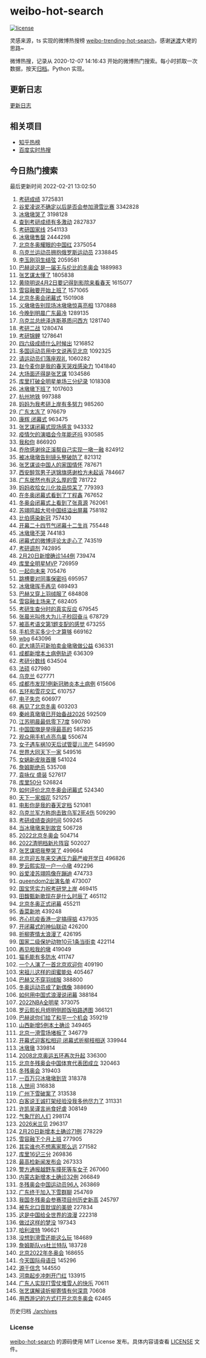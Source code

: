 # weibo-hot-search

[![license](https://img.shields.io/github/license/Arrackisarookie/weibo-hot-search)](https://github.com/Arrackisarookie/weibo-hot-search/blob/master/LICENSE)

灵感来源，ts 实现的微博热搜榜 [weibo-trending-hot-search](https://github.com/justjavac/weibo-trending-hot-search)，感谢[迷渡](https://github.com/justjavac)大佬的思路~

微博热搜，记录从 2020-12-07 14:16:43 开始的微博热门搜索。每小时抓取一次数据，按天[归档](./archives)。Python 实现。

## 更新日志
[更新日志](./UPDATE.md)

## 相关项目
+ [知乎热榜](https://github.com/Arrackisarookie/zhihu-top-search)
+ [百度实时热搜](https://github.com/Arrackisarookie/baidu-hot-search)

## 今日热门搜索

<!-- Rank Begin -->

最后更新时间 2022-02-21 13:02:50

1. [考研成绩](https://s.weibo.com/weibo?q=%E8%80%83%E7%A0%94%E6%88%90%E7%BB%A9&Refer=top) 3725831
1. [谷爱凌说不确定以后是否会参加滑雪比赛](https://s.weibo.com/weibo?q=%23%E8%B0%B7%E7%88%B1%E5%87%8C%E8%AF%B4%E4%B8%8D%E7%A1%AE%E5%AE%9A%E4%BB%A5%E5%90%8E%E6%98%AF%E5%90%A6%E4%BC%9A%E5%8F%82%E5%8A%A0%E6%BB%91%E9%9B%AA%E6%AF%94%E8%B5%9B%23&Refer=top) 3342828
1. [冰墩墩哭了](https://s.weibo.com/weibo?q=%23%E5%86%B0%E5%A2%A9%E5%A2%A9%E5%93%AD%E4%BA%86%23&Refer=top) 3198128
1. [查到考研成绩有多激动](https://s.weibo.com/weibo?q=%23%E6%9F%A5%E5%88%B0%E8%80%83%E7%A0%94%E6%88%90%E7%BB%A9%E6%9C%89%E5%A4%9A%E6%BF%80%E5%8A%A8%23&Refer=top) 2827837
1. [考研国家线](https://s.weibo.com/weibo?q=%23%E8%80%83%E7%A0%94%E5%9B%BD%E5%AE%B6%E7%BA%BF%23&Refer=top) 2541133
1. [冰墩墩售罄](https://s.weibo.com/weibo?q=%23%E5%86%B0%E5%A2%A9%E5%A2%A9%E5%94%AE%E7%BD%84%23&Refer=top) 2444298
1. [北京冬奥耀眼的中国红](https://s.weibo.com/weibo?q=%23%E5%8C%97%E4%BA%AC%E5%86%AC%E5%A5%A5%E8%80%80%E7%9C%BC%E7%9A%84%E4%B8%AD%E5%9B%BD%E7%BA%A2%23&Refer=top) 2375054
1. [乌克兰运动员拥抱俄罗斯运动员](https://s.weibo.com/weibo?q=%E4%B9%8C%E5%85%8B%E5%85%B0%E8%BF%90%E5%8A%A8%E5%91%98%E6%8B%A5%E6%8A%B1%E4%BF%84%E7%BD%97%E6%96%AF%E8%BF%90%E5%8A%A8%E5%91%98&Refer=top) 2338845
1. [李玉刚羽生结弦](https://s.weibo.com/weibo?q=%23%E6%9D%8E%E7%8E%89%E5%88%9A%E7%BE%BD%E7%94%9F%E7%BB%93%E5%BC%A6%23&Refer=top) 2059581
1. [巴赫说这是一届无与伦比的冬奥会](https://s.weibo.com/weibo?q=%23%E5%B7%B4%E8%B5%AB%E8%AF%B4%E8%BF%99%E6%98%AF%E4%B8%80%E5%B1%8A%E6%97%A0%E4%B8%8E%E4%BC%A6%E6%AF%94%E7%9A%84%E5%86%AC%E5%A5%A5%E4%BC%9A%23&Refer=top) 1889983
1. [张艺谋太懂了](https://s.weibo.com/weibo?q=%23%E5%BC%A0%E8%89%BA%E8%B0%8B%E5%A4%AA%E6%87%82%E4%BA%86%23&Refer=top) 1805838
1. [黄晓明说4月2日要记得到影院来看春天](https://s.weibo.com/weibo?q=%23%E9%BB%84%E6%99%93%E6%98%8E%E8%AF%B44%E6%9C%882%E6%97%A5%E8%A6%81%E8%AE%B0%E5%BE%97%E5%88%B0%E5%BD%B1%E9%99%A2%E6%9D%A5%E7%9C%8B%E6%98%A5%E5%A4%A9%23&Refer=top) 1615077
1. [雪容融要开始上班了](https://s.weibo.com/weibo?q=%23%E9%9B%AA%E5%AE%B9%E8%9E%8D%E8%A6%81%E5%BC%80%E5%A7%8B%E4%B8%8A%E7%8F%AD%E4%BA%86%23&Refer=top) 1571065
1. [北京冬奥会闭幕式](https://s.weibo.com/weibo?q=%23%E5%8C%97%E4%BA%AC%E5%86%AC%E5%A5%A5%E4%BC%9A%E9%97%AD%E5%B9%95%E5%BC%8F%23&Refer=top) 1501908
1. [义墩墩告别现场冰墩墩惊喜亮相](https://s.weibo.com/weibo?q=%E4%B9%89%E5%A2%A9%E5%A2%A9%E5%91%8A%E5%88%AB%E7%8E%B0%E5%9C%BA%E5%86%B0%E5%A2%A9%E5%A2%A9%E6%83%8A%E5%96%9C%E4%BA%AE%E7%9B%B8&Refer=top) 1370888
1. [今晚到明晨广东最冷](https://s.weibo.com/weibo?q=%23%E4%BB%8A%E6%99%9A%E5%88%B0%E6%98%8E%E6%99%A8%E5%B9%BF%E4%B8%9C%E6%9C%80%E5%86%B7%23&Refer=top) 1289135
1. [乌克兰总统泽连斯基质问西方](https://s.weibo.com/weibo?q=%23%E4%B9%8C%E5%85%8B%E5%85%B0%E6%80%BB%E7%BB%9F%E6%B3%BD%E8%BF%9E%E6%96%AF%E5%9F%BA%E8%B4%A8%E9%97%AE%E8%A5%BF%E6%96%B9%23&Refer=top) 1281740
1. [考研二战](https://s.weibo.com/weibo?q=%E8%80%83%E7%A0%94%E4%BA%8C%E6%88%98&Refer=top) 1280474
1. [考研锦鲤](https://s.weibo.com/weibo?q=%23%E8%80%83%E7%A0%94%E9%94%A6%E9%B2%A4%23&Refer=top) 1278641
1. [四六级成绩什么时候出](https://s.weibo.com/weibo?q=%23%E5%9B%9B%E5%85%AD%E7%BA%A7%E6%88%90%E7%BB%A9%E4%BB%80%E4%B9%88%E6%97%B6%E5%80%99%E5%87%BA%23&Refer=top) 1216852
1. [多国运动员用中文说再见北京](https://s.weibo.com/weibo?q=%23%E5%A4%9A%E5%9B%BD%E8%BF%90%E5%8A%A8%E5%91%98%E7%94%A8%E4%B8%AD%E6%96%87%E8%AF%B4%E5%86%8D%E8%A7%81%E5%8C%97%E4%BA%AC%23&Refer=top) 1092325
1. [请运动员们落座观礼](https://s.weibo.com/weibo?q=%23%E8%AF%B7%E8%BF%90%E5%8A%A8%E5%91%98%E4%BB%AC%E8%90%BD%E5%BA%A7%E8%A7%82%E7%A4%BC%23&Refer=top) 1060282
1. [赵今麦你是我的春天哭戏感染力](https://s.weibo.com/weibo?q=%23%E8%B5%B5%E4%BB%8A%E9%BA%A6%E4%BD%A0%E6%98%AF%E6%88%91%E7%9A%84%E6%98%A5%E5%A4%A9%E5%93%AD%E6%88%8F%E6%84%9F%E6%9F%93%E5%8A%9B%23&Refer=top) 1041840
1. [大场面还得是张艺谋](https://s.weibo.com/weibo?q=%23%E5%A4%A7%E5%9C%BA%E9%9D%A2%E8%BF%98%E5%BE%97%E6%98%AF%E5%BC%A0%E8%89%BA%E8%B0%8B%23&Refer=top) 1034586
1. [库里打破全明星单场三分纪录](https://s.weibo.com/weibo?q=%23%E5%BA%93%E9%87%8C%E6%89%93%E7%A0%B4%E5%85%A8%E6%98%8E%E6%98%9F%E5%8D%95%E5%9C%BA%E4%B8%89%E5%88%86%E7%BA%AA%E5%BD%95%23&Refer=top) 1018308
1. [冰墩墩下班了](https://s.weibo.com/weibo?q=%23%E5%86%B0%E5%A2%A9%E5%A2%A9%E4%B8%8B%E7%8F%AD%E4%BA%86%23&Refer=top) 1017603
1. [杭州地铁](https://s.weibo.com/weibo?q=%E6%9D%AD%E5%B7%9E%E5%9C%B0%E9%93%81&Refer=top) 997388
1. [妈妈为我考研上岸有多努力](https://s.weibo.com/weibo?q=%23%E5%A6%88%E5%A6%88%E4%B8%BA%E6%88%91%E8%80%83%E7%A0%94%E4%B8%8A%E5%B2%B8%E6%9C%89%E5%A4%9A%E5%8A%AA%E5%8A%9B%23&Refer=top) 985260
1. [广东太冻了](https://s.weibo.com/weibo?q=%23%E5%B9%BF%E4%B8%9C%E5%A4%AA%E5%86%BB%E4%BA%86%23&Refer=top) 976679
1. [康辉 闭幕式](https://s.weibo.com/weibo?q=%E5%BA%B7%E8%BE%89%20%E9%97%AD%E5%B9%95%E5%BC%8F&Refer=top) 963475
1. [张艺谋闭幕式现场感言](https://s.weibo.com/weibo?q=%23%E5%BC%A0%E8%89%BA%E8%B0%8B%E9%97%AD%E5%B9%95%E5%BC%8F%E7%8E%B0%E5%9C%BA%E6%84%9F%E8%A8%80%23&Refer=top) 943332
1. [疫情欠的演唱会今年能还吗](https://s.weibo.com/weibo?q=%23%E7%96%AB%E6%83%85%E6%AC%A0%E7%9A%84%E6%BC%94%E5%94%B1%E4%BC%9A%E4%BB%8A%E5%B9%B4%E8%83%BD%E8%BF%98%E5%90%97%23&Refer=top) 930585
1. [我和你](https://s.weibo.com/weibo?q=%E6%88%91%E5%92%8C%E4%BD%A0&Refer=top) 866920
1. [乔欣感谢徐正溪帮自己实现一墩一融](https://s.weibo.com/weibo?q=%23%E4%B9%94%E6%AC%A3%E6%84%9F%E8%B0%A2%E5%BE%90%E6%AD%A3%E6%BA%AA%E5%B8%AE%E8%87%AA%E5%B7%B1%E5%AE%9E%E7%8E%B0%E4%B8%80%E5%A2%A9%E4%B8%80%E8%9E%8D%23&Refer=top) 824912
1. [被冰墩墩告别镜头整破防了](https://s.weibo.com/weibo?q=%23%E8%A2%AB%E5%86%B0%E5%A2%A9%E5%A2%A9%E5%91%8A%E5%88%AB%E9%95%9C%E5%A4%B4%E6%95%B4%E7%A0%B4%E9%98%B2%E4%BA%86%23&Refer=top) 821312
1. [张艺谋谈中国人的家国情怀](https://s.weibo.com/weibo?q=%23%E5%BC%A0%E8%89%BA%E8%B0%8B%E8%B0%88%E4%B8%AD%E5%9B%BD%E4%BA%BA%E7%9A%84%E5%AE%B6%E5%9B%BD%E6%83%85%E6%80%80%23&Refer=top) 787671
1. [西安醉驾男子送锦旗感谢检方未起诉](https://s.weibo.com/weibo?q=%23%E8%A5%BF%E5%AE%89%E9%86%89%E9%A9%BE%E7%94%B7%E5%AD%90%E9%80%81%E9%94%A6%E6%97%97%E6%84%9F%E8%B0%A2%E6%A3%80%E6%96%B9%E6%9C%AA%E8%B5%B7%E8%AF%89%23&Refer=top) 784667
1. [广东居然也有这么厚的雪](https://s.weibo.com/weibo?q=%23%E5%B9%BF%E4%B8%9C%E5%B1%85%E7%84%B6%E4%B9%9F%E6%9C%89%E8%BF%99%E4%B9%88%E5%8E%9A%E7%9A%84%E9%9B%AA%23&Refer=top) 781722
1. [妈妈收拾女儿化妆品惊呆了](https://s.weibo.com/weibo?q=%23%E5%A6%88%E5%A6%88%E6%94%B6%E6%8B%BE%E5%A5%B3%E5%84%BF%E5%8C%96%E5%A6%86%E5%93%81%E6%83%8A%E5%91%86%E4%BA%86%23&Refer=top) 779393
1. [在冬奥闭幕式看到了丁程鑫](https://s.weibo.com/weibo?q=%23%E5%9C%A8%E5%86%AC%E5%A5%A5%E9%97%AD%E5%B9%95%E5%BC%8F%E7%9C%8B%E5%88%B0%E4%BA%86%E4%B8%81%E7%A8%8B%E9%91%AB%23&Refer=top) 767652
1. [冬奥会闭幕式上看到了张真源](https://s.weibo.com/weibo?q=%23%E5%86%AC%E5%A5%A5%E4%BC%9A%E9%97%AD%E5%B9%95%E5%BC%8F%E4%B8%8A%E7%9C%8B%E5%88%B0%E4%BA%86%E5%BC%A0%E7%9C%9F%E6%BA%90%23&Refer=top) 762061
1. [苏翊鸣超大号中国结溢出屏幕](https://s.weibo.com/weibo?q=%23%E8%8B%8F%E7%BF%8A%E9%B8%A3%E8%B6%85%E5%A4%A7%E5%8F%B7%E4%B8%AD%E5%9B%BD%E7%BB%93%E6%BA%A2%E5%87%BA%E5%B1%8F%E5%B9%95%23&Refer=top) 758182
1. [比伯感染新冠](https://s.weibo.com/weibo?q=%23%E6%AF%94%E4%BC%AF%E6%84%9F%E6%9F%93%E6%96%B0%E5%86%A0%23&Refer=top) 757430
1. [开幕二十四节气闭幕十二生肖](https://s.weibo.com/weibo?q=%23%E5%BC%80%E5%B9%95%E4%BA%8C%E5%8D%81%E5%9B%9B%E8%8A%82%E6%B0%94%E9%97%AD%E5%B9%95%E5%8D%81%E4%BA%8C%E7%94%9F%E8%82%96%23&Refer=top) 755448
1. [冰墩墩不哭](https://s.weibo.com/weibo?q=%23%E5%86%B0%E5%A2%A9%E5%A2%A9%E4%B8%8D%E5%93%AD%23&Refer=top) 744183
1. [闭幕式的微博评论太走心了](https://s.weibo.com/weibo?q=%23%E9%97%AD%E5%B9%95%E5%BC%8F%E7%9A%84%E5%BE%AE%E5%8D%9A%E8%AF%84%E8%AE%BA%E5%A4%AA%E8%B5%B0%E5%BF%83%E4%BA%86%23&Refer=top) 743519
1. [考研调剂](https://s.weibo.com/weibo?q=%E8%80%83%E7%A0%94%E8%B0%83%E5%89%82&Refer=top) 742895
1. [2月20日新增确诊144例](https://s.weibo.com/weibo?q=%232%E6%9C%8820%E6%97%A5%E6%96%B0%E5%A2%9E%E7%A1%AE%E8%AF%8A144%E4%BE%8B%23&Refer=top) 739474
1. [库里全明星MVP](https://s.weibo.com/weibo?q=%23%E5%BA%93%E9%87%8C%E5%85%A8%E6%98%8E%E6%98%9FMVP%23&Refer=top) 726959
1. [一起向未来](https://s.weibo.com/weibo?q=%23%E4%B8%80%E8%B5%B7%E5%90%91%E6%9C%AA%E6%9D%A5%23&Refer=top) 705476
1. [跳槽要对同事保密吗](https://s.weibo.com/weibo?q=%23%E8%B7%B3%E6%A7%BD%E8%A6%81%E5%AF%B9%E5%90%8C%E4%BA%8B%E4%BF%9D%E5%AF%86%E5%90%97%23&Refer=top) 695957
1. [冰墩墩挥手再见](https://s.weibo.com/weibo?q=%23%E5%86%B0%E5%A2%A9%E5%A2%A9%E6%8C%A5%E6%89%8B%E5%86%8D%E8%A7%81%23&Refer=top) 689493
1. [巴赫又穿上羽绒服了](https://s.weibo.com/weibo?q=%23%E5%B7%B4%E8%B5%AB%E5%8F%88%E7%A9%BF%E4%B8%8A%E7%BE%BD%E7%BB%92%E6%9C%8D%E4%BA%86%23&Refer=top) 684808
1. [雪容融主场来了](https://s.weibo.com/weibo?q=%23%E9%9B%AA%E5%AE%B9%E8%9E%8D%E4%B8%BB%E5%9C%BA%E6%9D%A5%E4%BA%86%23&Refer=top) 682405
1. [考研生查分时的真实反应](https://s.weibo.com/weibo?q=%23%E8%80%83%E7%A0%94%E7%94%9F%E6%9F%A5%E5%88%86%E6%97%B6%E7%9A%84%E7%9C%9F%E5%AE%9E%E5%8F%8D%E5%BA%94%23&Refer=top) 679545
1. [张晨光叫佟大为儿子秒回奋斗](https://s.weibo.com/weibo?q=%23%E5%BC%A0%E6%99%A8%E5%85%89%E5%8F%AB%E4%BD%9F%E5%A4%A7%E4%B8%BA%E5%84%BF%E5%AD%90%E7%A7%92%E5%9B%9E%E5%A5%8B%E6%96%97%23&Refer=top) 678729
1. [被高考语文第1题支配的感觉](https://s.weibo.com/weibo?q=%23%E8%A2%AB%E9%AB%98%E8%80%83%E8%AF%AD%E6%96%87%E7%AC%AC1%E9%A2%98%E6%94%AF%E9%85%8D%E7%9A%84%E6%84%9F%E8%A7%89%23&Refer=top) 673255
1. [手机壳买多少个才算够](https://s.weibo.com/weibo?q=%23%E6%89%8B%E6%9C%BA%E5%A3%B3%E4%B9%B0%E5%A4%9A%E5%B0%91%E4%B8%AA%E6%89%8D%E7%AE%97%E5%A4%9F%23&Refer=top) 669162
1. [wbg](https://s.weibo.com/weibo?q=wbg&Refer=top) 643096
1. [武大靖范可新拍卖金墩墩做公益](https://s.weibo.com/weibo?q=%23%E6%AD%A6%E5%A4%A7%E9%9D%96%E8%8C%83%E5%8F%AF%E6%96%B0%E6%8B%8D%E5%8D%96%E9%87%91%E5%A2%A9%E5%A2%A9%E5%81%9A%E5%85%AC%E7%9B%8A%23&Refer=top) 636331
1. [成都新增本土病例轨迹](https://s.weibo.com/weibo?q=%23%E6%88%90%E9%83%BD%E6%96%B0%E5%A2%9E%E6%9C%AC%E5%9C%9F%E7%97%85%E4%BE%8B%E8%BD%A8%E8%BF%B9%23&Refer=top) 636309
1. [考研分数线](https://s.weibo.com/weibo?q=%E8%80%83%E7%A0%94%E5%88%86%E6%95%B0%E7%BA%BF&Refer=top) 634504
1. [法硕](https://s.weibo.com/weibo?q=%E6%B3%95%E7%A1%95&Refer=top) 627980
1. [乌克兰](https://s.weibo.com/weibo?q=%E4%B9%8C%E5%85%8B%E5%85%B0&Refer=top) 627771
1. [成都市发现1例新冠肺炎本土病例](https://s.weibo.com/weibo?q=%23%E6%88%90%E9%83%BD%E5%B8%82%E5%8F%91%E7%8E%B01%E4%BE%8B%E6%96%B0%E5%86%A0%E8%82%BA%E7%82%8E%E6%9C%AC%E5%9C%9F%E7%97%85%E4%BE%8B%23&Refer=top) 615606
1. [五环和雪花交汇](https://s.weibo.com/weibo?q=%23%E4%BA%94%E7%8E%AF%E5%92%8C%E9%9B%AA%E8%8A%B1%E4%BA%A4%E6%B1%87%23&Refer=top) 610757
1. [电子失恋](https://s.weibo.com/weibo?q=%23%E7%94%B5%E5%AD%90%E5%A4%B1%E6%81%8B%23&Refer=top) 606977
1. [再见了北京冬奥](https://s.weibo.com/weibo?q=%23%E5%86%8D%E8%A7%81%E4%BA%86%E5%8C%97%E4%BA%AC%E5%86%AC%E5%A5%A5%23&Refer=top) 603203
1. [秦岭真墩墩已开始备战2026](https://s.weibo.com/weibo?q=%23%E7%A7%A6%E5%B2%AD%E7%9C%9F%E5%A2%A9%E5%A2%A9%E5%B7%B2%E5%BC%80%E5%A7%8B%E5%A4%87%E6%88%982026%23&Refer=top) 592509
1. [江苏明晨最低零下7度](https://s.weibo.com/weibo?q=%23%E6%B1%9F%E8%8B%8F%E6%98%8E%E6%99%A8%E6%9C%80%E4%BD%8E%E9%9B%B6%E4%B8%8B7%E5%BA%A6%23&Refer=top) 590780
1. [中国国旗是举得最高的](https://s.weibo.com/weibo?q=%23%E4%B8%AD%E5%9B%BD%E5%9B%BD%E6%97%97%E6%98%AF%E4%B8%BE%E5%BE%97%E6%9C%80%E9%AB%98%E7%9A%84%23&Refer=top) 585235
1. [观众用手机点亮鸟巢](https://s.weibo.com/weibo?q=%23%E8%A7%82%E4%BC%97%E7%94%A8%E6%89%8B%E6%9C%BA%E7%82%B9%E4%BA%AE%E9%B8%9F%E5%B7%A2%23&Refer=top) 550674
1. [女子遇车祸10天后试管婴儿流产](https://s.weibo.com/weibo?q=%23%E5%A5%B3%E5%AD%90%E9%81%87%E8%BD%A6%E7%A5%B810%E5%A4%A9%E5%90%8E%E8%AF%95%E7%AE%A1%E5%A9%B4%E5%84%BF%E6%B5%81%E4%BA%A7%23&Refer=top) 549590
1. [世界大同天下一家](https://s.weibo.com/weibo?q=%23%E4%B8%96%E7%95%8C%E5%A4%A7%E5%90%8C%E5%A4%A9%E4%B8%8B%E4%B8%80%E5%AE%B6%23&Refer=top) 549516
1. [女娲新皮肤首曝](https://s.weibo.com/weibo?q=%23%E5%A5%B3%E5%A8%B2%E6%96%B0%E7%9A%AE%E8%82%A4%E9%A6%96%E6%9B%9D%23&Refer=top) 541024
1. [詹姆斯绝杀](https://s.weibo.com/weibo?q=%23%E8%A9%B9%E5%A7%86%E6%96%AF%E7%BB%9D%E6%9D%80%23&Refer=top) 535708
1. [袁咏仪 盛装](https://s.weibo.com/weibo?q=%E8%A2%81%E5%92%8F%E4%BB%AA%20%E7%9B%9B%E8%A3%85&Refer=top) 527617
1. [库里50分](https://s.weibo.com/weibo?q=%23%E5%BA%93%E9%87%8C50%E5%88%86%23&Refer=top) 526824
1. [如何评价北京冬奥会闭幕式](https://s.weibo.com/weibo?q=%23%E5%A6%82%E4%BD%95%E8%AF%84%E4%BB%B7%E5%8C%97%E4%BA%AC%E5%86%AC%E5%A5%A5%E4%BC%9A%E9%97%AD%E5%B9%95%E5%BC%8F%23&Refer=top) 524340
1. [天下一家烟花](https://s.weibo.com/weibo?q=%23%E5%A4%A9%E4%B8%8B%E4%B8%80%E5%AE%B6%E7%83%9F%E8%8A%B1%23&Refer=top) 521257
1. [电影你是我的春天定档](https://s.weibo.com/weibo?q=%23%E7%94%B5%E5%BD%B1%E4%BD%A0%E6%98%AF%E6%88%91%E7%9A%84%E6%98%A5%E5%A4%A9%E5%AE%9A%E6%A1%A3%23&Refer=top) 521081
1. [乌克兰军方称炮击致乌军2死4伤](https://s.weibo.com/weibo?q=%23%E4%B9%8C%E5%85%8B%E5%85%B0%E5%86%9B%E6%96%B9%E7%A7%B0%E7%82%AE%E5%87%BB%E8%87%B4%E4%B9%8C%E5%86%9B2%E6%AD%BB4%E4%BC%A4%23&Refer=top) 509290
1. [考研成绩查询时间](https://s.weibo.com/weibo?q=%E8%80%83%E7%A0%94%E6%88%90%E7%BB%A9%E6%9F%A5%E8%AF%A2%E6%97%B6%E9%97%B4&Refer=top) 509245
1. [当冰墩墩来到故宫](https://s.weibo.com/weibo?q=%23%E5%BD%93%E5%86%B0%E5%A2%A9%E5%A2%A9%E6%9D%A5%E5%88%B0%E6%95%85%E5%AE%AB%23&Refer=top) 506728
1. [2022北京冬奥会](https://s.weibo.com/weibo?q=%232022%E5%8C%97%E4%BA%AC%E5%86%AC%E5%A5%A5%E4%BC%9A%23&Refer=top) 504714
1. [2022清明档新片阵容](https://s.weibo.com/weibo?q=%232022%E6%B8%85%E6%98%8E%E6%A1%A3%E6%96%B0%E7%89%87%E9%98%B5%E5%AE%B9%23&Refer=top) 502027
1. [张艺谋把我整哭了](https://s.weibo.com/weibo?q=%23%E5%BC%A0%E8%89%BA%E8%B0%8B%E6%8A%8A%E6%88%91%E6%95%B4%E5%93%AD%E4%BA%86%23&Refer=top) 499664
1. [北京迎五年来交通压力最严峻开学日](https://s.weibo.com/weibo?q=%23%E5%8C%97%E4%BA%AC%E8%BF%8E%E4%BA%94%E5%B9%B4%E6%9D%A5%E4%BA%A4%E9%80%9A%E5%8E%8B%E5%8A%9B%E6%9C%80%E4%B8%A5%E5%B3%BB%E5%BC%80%E5%AD%A6%E6%97%A5%23&Refer=top) 496826
1. [罗云熙实现一户一小墩](https://s.weibo.com/weibo?q=%23%E7%BD%97%E4%BA%91%E7%86%99%E5%AE%9E%E7%8E%B0%E4%B8%80%E6%88%B7%E4%B8%80%E5%B0%8F%E5%A2%A9%23&Refer=top) 492296
1. [谷爱凌苏翊鸣像在蹦迪](https://s.weibo.com/weibo?q=%23%E8%B0%B7%E7%88%B1%E5%87%8C%E8%8B%8F%E7%BF%8A%E9%B8%A3%E5%83%8F%E5%9C%A8%E8%B9%A6%E8%BF%AA%23&Refer=top) 474733
1. [queendom2出演名单](https://s.weibo.com/weibo?q=%23queendom2%E5%87%BA%E6%BC%94%E5%90%8D%E5%8D%95%23&Refer=top) 473007
1. [国宝凭实力祝考研党上岸](https://s.weibo.com/weibo?q=%23%E5%9B%BD%E5%AE%9D%E5%87%AD%E5%AE%9E%E5%8A%9B%E7%A5%9D%E8%80%83%E7%A0%94%E5%85%9A%E4%B8%8A%E5%B2%B8%23&Refer=top) 469415
1. [田馥甄新歌现在是什么时辰了](https://s.weibo.com/weibo?q=%23%E7%94%B0%E9%A6%A5%E7%94%84%E6%96%B0%E6%AD%8C%E7%8E%B0%E5%9C%A8%E6%98%AF%E4%BB%80%E4%B9%88%E6%97%B6%E8%BE%B0%E4%BA%86%23&Refer=top) 465112
1. [北京冬奥正式闭幕](https://s.weibo.com/weibo?q=%23%E5%8C%97%E4%BA%AC%E5%86%AC%E5%A5%A5%E6%AD%A3%E5%BC%8F%E9%97%AD%E5%B9%95%23&Refer=top) 455211
1. [香菜新地](https://s.weibo.com/weibo?q=%E9%A6%99%E8%8F%9C%E6%96%B0%E5%9C%B0&Refer=top) 439248
1. [齐心抗疫香港一定搞得掂](https://s.weibo.com/weibo?q=%23%E9%BD%90%E5%BF%83%E6%8A%97%E7%96%AB%E9%A6%99%E6%B8%AF%E4%B8%80%E5%AE%9A%E6%90%9E%E5%BE%97%E6%8E%82%23&Refer=top) 437935
1. [开闭幕式的神仙联动](https://s.weibo.com/weibo?q=%23%E5%BC%80%E9%97%AD%E5%B9%95%E5%BC%8F%E7%9A%84%E7%A5%9E%E4%BB%99%E8%81%94%E5%8A%A8%23&Refer=top) 426200
1. [折柳寄情太浪漫了](https://s.weibo.com/weibo?q=%23%E6%8A%98%E6%9F%B3%E5%AF%84%E6%83%85%E5%A4%AA%E6%B5%AA%E6%BC%AB%E4%BA%86%23&Refer=top) 426195
1. [国家二级保护动物10元1条当街卖](https://s.weibo.com/weibo?q=%23%E5%9B%BD%E5%AE%B6%E4%BA%8C%E7%BA%A7%E4%BF%9D%E6%8A%A4%E5%8A%A8%E7%89%A910%E5%85%831%E6%9D%A1%E5%BD%93%E8%A1%97%E5%8D%96%23&Refer=top) 422114
1. [再见啦我的墩](https://s.weibo.com/weibo?q=%23%E5%86%8D%E8%A7%81%E5%95%A6%E6%88%91%E7%9A%84%E5%A2%A9%23&Refer=top) 419049
1. [猫毛能有多防水](https://s.weibo.com/weibo?q=%23%E7%8C%AB%E6%AF%9B%E8%83%BD%E6%9C%89%E5%A4%9A%E9%98%B2%E6%B0%B4%23&Refer=top) 411747
1. [一个人演了一首北京欢迎你](https://s.weibo.com/weibo?q=%23%E4%B8%80%E4%B8%AA%E4%BA%BA%E6%BC%94%E4%BA%86%E4%B8%80%E9%A6%96%E5%8C%97%E4%BA%AC%E6%AC%A2%E8%BF%8E%E4%BD%A0%23&Refer=top) 409190
1. [宋祖儿这样的闺蜜能处](https://s.weibo.com/weibo?q=%23%E5%AE%8B%E7%A5%96%E5%84%BF%E8%BF%99%E6%A0%B7%E7%9A%84%E9%97%BA%E8%9C%9C%E8%83%BD%E5%A4%84%23&Refer=top) 405467
1. [巴赫又不穿羽绒服](https://s.weibo.com/weibo?q=%23%E5%B7%B4%E8%B5%AB%E5%8F%88%E4%B8%8D%E7%A9%BF%E7%BE%BD%E7%BB%92%E6%9C%8D%23&Refer=top) 388800
1. [冬奥运动员成了新偶像](https://s.weibo.com/weibo?q=%23%E5%86%AC%E5%A5%A5%E8%BF%90%E5%8A%A8%E5%91%98%E6%88%90%E4%BA%86%E6%96%B0%E5%81%B6%E5%83%8F%23&Refer=top) 388690
1. [如何用中国式浪漫说闭幕](https://s.weibo.com/weibo?q=%23%E5%A6%82%E4%BD%95%E7%94%A8%E4%B8%AD%E5%9B%BD%E5%BC%8F%E6%B5%AA%E6%BC%AB%E8%AF%B4%E9%97%AD%E5%B9%95%23&Refer=top) 388184
1. [2022NBA全明星](https://s.weibo.com/weibo?q=%232022NBA%E5%85%A8%E6%98%8E%E6%98%9F%23&Refer=top) 373075
1. [罗云熙长月烬明侧颜饭拍路透图](https://s.weibo.com/weibo?q=%23%E7%BD%97%E4%BA%91%E7%86%99%E9%95%BF%E6%9C%88%E7%83%AC%E6%98%8E%E4%BE%A7%E9%A2%9C%E9%A5%AD%E6%8B%8D%E8%B7%AF%E9%80%8F%E5%9B%BE%23&Refer=top) 366121
1. [巴赫说你们给了和平一个机会](https://s.weibo.com/weibo?q=%23%E5%B7%B4%E8%B5%AB%E8%AF%B4%E4%BD%A0%E4%BB%AC%E7%BB%99%E4%BA%86%E5%92%8C%E5%B9%B3%E4%B8%80%E4%B8%AA%E6%9C%BA%E4%BC%9A%23&Refer=top) 359219
1. [山西新增5例本土确诊](https://s.weibo.com/weibo?q=%23%E5%B1%B1%E8%A5%BF%E6%96%B0%E5%A2%9E5%E4%BE%8B%E6%9C%AC%E5%9C%9F%E7%A1%AE%E8%AF%8A%23&Refer=top) 349465
1. [北京一滑雪场堵板了](https://s.weibo.com/weibo?q=%23%E5%8C%97%E4%BA%AC%E4%B8%80%E6%BB%91%E9%9B%AA%E5%9C%BA%E5%A0%B5%E6%9D%BF%E4%BA%86%23&Refer=top) 346779
1. [开幕式迎客松相迎 闭幕式折柳枝相送](https://s.weibo.com/weibo?q=%E5%BC%80%E5%B9%95%E5%BC%8F%E8%BF%8E%E5%AE%A2%E6%9D%BE%E7%9B%B8%E8%BF%8E%20%E9%97%AD%E5%B9%95%E5%BC%8F%E6%8A%98%E6%9F%B3%E6%9E%9D%E7%9B%B8%E9%80%81&Refer=top) 339944
1. [冰墩墩](https://s.weibo.com/weibo?q=%23%E5%86%B0%E5%A2%A9%E5%A2%A9%23&Refer=top) 339814
1. [2008北京奥运五环再次升起](https://s.weibo.com/weibo?q=%232008%E5%8C%97%E4%BA%AC%E5%A5%A5%E8%BF%90%E4%BA%94%E7%8E%AF%E5%86%8D%E6%AC%A1%E5%8D%87%E8%B5%B7%23&Refer=top) 336300
1. [北京冬残奥会中国体育代表团成立](https://s.weibo.com/weibo?q=%23%E5%8C%97%E4%BA%AC%E5%86%AC%E6%AE%8B%E5%A5%A5%E4%BC%9A%E4%B8%AD%E5%9B%BD%E4%BD%93%E8%82%B2%E4%BB%A3%E8%A1%A8%E5%9B%A2%E6%88%90%E7%AB%8B%23&Refer=top) 320463
1. [冬残奥会](https://s.weibo.com/weibo?q=%E5%86%AC%E6%AE%8B%E5%A5%A5%E4%BC%9A&Refer=top) 319403
1. [一百万只冰墩墩到货](https://s.weibo.com/weibo?q=%23%E4%B8%80%E7%99%BE%E4%B8%87%E5%8F%AA%E5%86%B0%E5%A2%A9%E5%A2%A9%E5%88%B0%E8%B4%A7%23&Refer=top) 318378
1. [人世间](https://s.weibo.com/weibo?q=%E4%BA%BA%E4%B8%96%E9%97%B4&Refer=top) 316838
1. [广州下雪破案了](https://s.weibo.com/weibo?q=%23%E5%B9%BF%E5%B7%9E%E4%B8%8B%E9%9B%AA%E7%A0%B4%E6%A1%88%E4%BA%86%23&Refer=top) 313538
1. [白客说王诚打架经验没我多他尽力了](https://s.weibo.com/weibo?q=%23%E7%99%BD%E5%AE%A2%E8%AF%B4%E7%8E%8B%E8%AF%9A%E6%89%93%E6%9E%B6%E7%BB%8F%E9%AA%8C%E6%B2%A1%E6%88%91%E5%A4%9A%E4%BB%96%E5%B0%BD%E5%8A%9B%E4%BA%86%23&Refer=top) 311331
1. [许凯吴谨言尚食好虐](https://s.weibo.com/weibo?q=%23%E8%AE%B8%E5%87%AF%E5%90%B4%E8%B0%A8%E8%A8%80%E5%B0%9A%E9%A3%9F%E5%A5%BD%E8%99%90%23&Refer=top) 308149
1. [气象厅的人们](https://s.weibo.com/weibo?q=%E6%B0%94%E8%B1%A1%E5%8E%85%E7%9A%84%E4%BA%BA%E4%BB%AC&Refer=top) 298174
1. [2026米兰见](https://s.weibo.com/weibo?q=%232026%E7%B1%B3%E5%85%B0%E8%A7%81%23&Refer=top) 296317
1. [2月20日新增本土确诊71例](https://s.weibo.com/weibo?q=%232%E6%9C%8820%E6%97%A5%E6%96%B0%E5%A2%9E%E6%9C%AC%E5%9C%9F%E7%A1%AE%E8%AF%8A71%E4%BE%8B%23&Refer=top) 278229
1. [雪容融下个月上班](https://s.weibo.com/weibo?q=%23%E9%9B%AA%E5%AE%B9%E8%9E%8D%E4%B8%8B%E4%B8%AA%E6%9C%88%E4%B8%8A%E7%8F%AD%23&Refer=top) 277905
1. [其实谁也不想离家那么远](https://s.weibo.com/weibo?q=%23%E5%85%B6%E5%AE%9E%E8%B0%81%E4%B9%9F%E4%B8%8D%E6%83%B3%E7%A6%BB%E5%AE%B6%E9%82%A3%E4%B9%88%E8%BF%9C%23&Refer=top) 271582
1. [库里16记三分](https://s.weibo.com/weibo?q=%23%E5%BA%93%E9%87%8C16%E8%AE%B0%E4%B8%89%E5%88%86%23&Refer=top) 269836
1. [最高检新闻发布会](https://s.weibo.com/weibo?q=%23%E6%9C%80%E9%AB%98%E6%A3%80%E6%96%B0%E9%97%BB%E5%8F%91%E5%B8%83%E4%BC%9A%23&Refer=top) 267333
1. [警方通报越野车撞死等车女子](https://s.weibo.com/weibo?q=%23%E8%AD%A6%E6%96%B9%E9%80%9A%E6%8A%A5%E8%B6%8A%E9%87%8E%E8%BD%A6%E6%92%9E%E6%AD%BB%E7%AD%89%E8%BD%A6%E5%A5%B3%E5%AD%90%23&Refer=top) 267060
1. [内蒙古新增本土确诊32例](https://s.weibo.com/weibo?q=%23%E5%86%85%E8%92%99%E5%8F%A4%E6%96%B0%E5%A2%9E%E6%9C%AC%E5%9C%9F%E7%A1%AE%E8%AF%8A32%E4%BE%8B%23&Refer=top) 266849
1. [冬残奥会中国运动员96人](https://s.weibo.com/weibo?q=%23%E5%86%AC%E6%AE%8B%E5%A5%A5%E4%BC%9A%E4%B8%AD%E5%9B%BD%E8%BF%90%E5%8A%A8%E5%91%9896%E4%BA%BA%23&Refer=top) 263869
1. [广东终于加入下雪群聊](https://s.weibo.com/weibo?q=%23%E5%B9%BF%E4%B8%9C%E7%BB%88%E4%BA%8E%E5%8A%A0%E5%85%A5%E4%B8%8B%E9%9B%AA%E7%BE%A4%E8%81%8A%23&Refer=top) 254769
1. [我国冬残奥会参赛项目创历史新高](https://s.weibo.com/weibo?q=%23%E6%88%91%E5%9B%BD%E5%86%AC%E6%AE%8B%E5%A5%A5%E4%BC%9A%E5%8F%82%E8%B5%9B%E9%A1%B9%E7%9B%AE%E5%88%9B%E5%8E%86%E5%8F%B2%E6%96%B0%E9%AB%98%23&Refer=top) 245797
1. [被东北口音耽误的美貌](https://s.weibo.com/weibo?q=%23%E8%A2%AB%E4%B8%9C%E5%8C%97%E5%8F%A3%E9%9F%B3%E8%80%BD%E8%AF%AF%E7%9A%84%E7%BE%8E%E8%B2%8C%23&Refer=top) 227834
1. [这是中国给全世界的浪漫](https://s.weibo.com/weibo?q=%23%E8%BF%99%E6%98%AF%E4%B8%AD%E5%9B%BD%E7%BB%99%E5%85%A8%E4%B8%96%E7%95%8C%E7%9A%84%E6%B5%AA%E6%BC%AB%23&Refer=top) 222318
1. [做过这样的梦没](https://s.weibo.com/weibo?q=%23%E5%81%9A%E8%BF%87%E8%BF%99%E6%A0%B7%E7%9A%84%E6%A2%A6%E6%B2%A1%23&Refer=top) 197343
1. [哈利波特](https://s.weibo.com/weibo?q=%E5%93%88%E5%88%A9%E6%B3%A2%E7%89%B9&Refer=top) 196621
1. [没想到滑雪还能这么玩](https://s.weibo.com/weibo?q=%23%E6%B2%A1%E6%83%B3%E5%88%B0%E6%BB%91%E9%9B%AA%E8%BF%98%E8%83%BD%E8%BF%99%E4%B9%88%E7%8E%A9%23&Refer=top) 184689
1. [詹姆斯队vs杜兰特队](https://s.weibo.com/weibo?q=%23%E8%A9%B9%E5%A7%86%E6%96%AF%E9%98%9Fvs%E6%9D%9C%E5%85%B0%E7%89%B9%E9%98%9F%23&Refer=top) 183728
1. [北京2022年冬奥会](https://s.weibo.com/weibo?q=%23%E5%8C%97%E4%BA%AC2022%E5%B9%B4%E5%86%AC%E5%A5%A5%E4%BC%9A%23&Refer=top) 168655
1. [今天国际母语日](https://s.weibo.com/weibo?q=%23%E4%BB%8A%E5%A4%A9%E5%9B%BD%E9%99%85%E6%AF%8D%E8%AF%AD%E6%97%A5%23&Refer=top) 145296
1. [源于信念](https://s.weibo.com/weibo?q=%23%E6%BA%90%E4%BA%8E%E4%BF%A1%E5%BF%B5%23&Refer=top) 144550
1. [河南起步冲刺开门红](https://s.weibo.com/weibo?q=%23%E6%B2%B3%E5%8D%97%E8%B5%B7%E6%AD%A5%E5%86%B2%E5%88%BA%E5%BC%80%E9%97%A8%E7%BA%A2%23&Refer=top) 133915
1. [广东人实现打雪仗堆雪人的快乐](https://s.weibo.com/weibo?q=%23%E5%B9%BF%E4%B8%9C%E4%BA%BA%E5%AE%9E%E7%8E%B0%E6%89%93%E9%9B%AA%E4%BB%97%E5%A0%86%E9%9B%AA%E4%BA%BA%E7%9A%84%E5%BF%AB%E4%B9%90%23&Refer=top) 70611
1. [张艺谋解读折柳寄情有何深意](https://s.weibo.com/weibo?q=%23%E5%BC%A0%E8%89%BA%E8%B0%8B%E8%A7%A3%E8%AF%BB%E6%8A%98%E6%9F%B3%E5%AF%84%E6%83%85%E6%9C%89%E4%BD%95%E6%B7%B1%E6%84%8F%23&Refer=top) 70608
1. [用西游记的方式打开北京冬奥会](https://s.weibo.com/weibo?q=%23%E7%94%A8%E8%A5%BF%E6%B8%B8%E8%AE%B0%E7%9A%84%E6%96%B9%E5%BC%8F%E6%89%93%E5%BC%80%E5%8C%97%E4%BA%AC%E5%86%AC%E5%A5%A5%E4%BC%9A%23&Refer=top) 62465
<!-- Rank End -->

历史归档 [./archives](./archives)

### License

[weibo-hot-search](https://github.com/Arrackisarookie/weibo-hot-search) 的源码使用 MIT License 发布。具体内容请查看 [LICENSE](./LICENSE) 文件。
